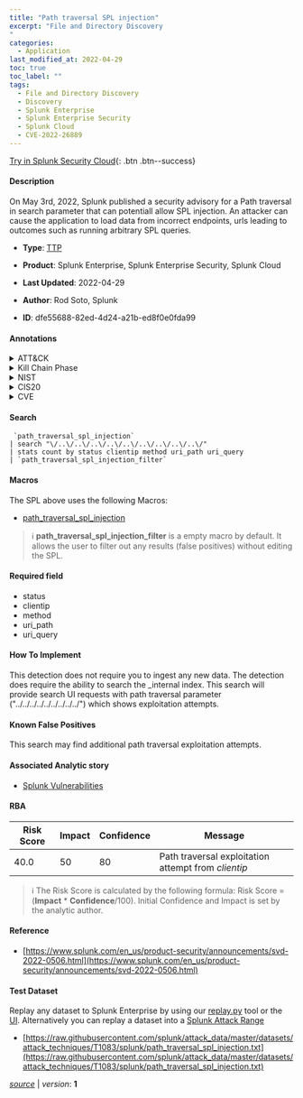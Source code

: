 ```yaml
---
title: "Path traversal SPL injection"
excerpt: "File and Directory Discovery
"
categories:
  - Application
last_modified_at: 2022-04-29
toc: true
toc_label: ""
tags:
  - File and Directory Discovery
  - Discovery
  - Splunk Enterprise
  - Splunk Enterprise Security
  - Splunk Cloud
  - CVE-2022-26889
---
```




[Try in Splunk Security Cloud](https://www.splunk.com/en_us/products/cyber-security.html){: .btn .btn--success}

#### Description

On May 3rd, 2022, Splunk published a security advisory for a Path traversal in search parameter that can potentiall allow SPL injection. An attacker can cause the application to load data from incorrect endpoints, urls leading to outcomes such as running arbitrary SPL queries.

- **Type**: [TTP](https://github.com/splunk/security_content/wiki/Detection-Analytic-Types)
- **Product**: Splunk Enterprise, Splunk Enterprise Security, Splunk Cloud

- **Last Updated**: 2022-04-29
- **Author**: Rod Soto, Splunk
- **ID**: dfe55688-82ed-4d24-a21b-ed8f0e0fda99


#### Annotations

<details>
  <summary>ATT&CK</summary>

<div markdown="1">


| ID             | Technique        |  Tactic             |
| -------------- | ---------------- |-------------------- |
| [T1083](https://attack.mitre.org/techniques/T1083/) | File and Directory Discovery | Discovery |

</div>
</details>


<details>
  <summary>Kill Chain Phase</summary>

<div markdown="1">

* Exploitation


</div>
</details>


<details>
  <summary>NIST</summary>

<div markdown="1">



</div>
</details>

<details>
  <summary>CIS20</summary>

<div markdown="1">

* CIS 3
* CIS 5
* CIS 16



</div>
</details>

<details>
  <summary>CVE</summary>

<div markdown="1">
| ID          | Summary | [CVSS](https://nvd.nist.gov/vuln-metrics/cvss) |
| ----------- | ----------- | -------------- |
| [CVE-2022-26889](https://nvd.nist.gov/vuln/detail/CVE-2022-26889) | The lack of sanitization in a relative url path in a search parameter allows for arbitrary injection of external content in Splunk Enterprise versions before 8.1.2. | 5.1 |



</div>
</details>

#### Search 

```
 `path_traversal_spl_injection` 
| search "\/..\/..\/..\/..\/..\/..\/..\/..\/..\/"  
| stats count by status clientip method uri_path uri_query 
| `path_traversal_spl_injection_filter`
```

#### Macros
The SPL above uses the following Macros:
* [path_traversal_spl_injection](https://github.com/splunk/security_content/blob/develop/macros/path_traversal_spl_injection.yml)

> :information_source:
> **path_traversal_spl_injection_filter** is a empty macro by default. It allows the user to filter out any results (false positives) without editing the SPL.

#### Required field
* status
* clientip
* method
* uri_path
* uri_query


#### How To Implement
This detection does not require you to ingest any new data. The detection does require the ability to search the _internal index. This search will provide search UI requests with path traversal parameter ("../../../../../../../../../") which shows exploitation attempts.

#### Known False Positives
This search may find additional path traversal exploitation attempts.

#### Associated Analytic story
* [Splunk Vulnerabilities](/stories/splunk_vulnerabilities)




#### RBA

| Risk Score  | Impact      | Confidence   | Message      |
| ----------- | ----------- |--------------|--------------|
| 40.0 | 50 | 80 | Path traversal exploitation attempt from $clientip$ |


> :information_source:
> The Risk Score is calculated by the following formula: Risk Score = (**Impact** * **Confidence**/100). Initial Confidence and Impact is set by the analytic author. 

#### Reference

* [https://www.splunk.com/en_us/product-security/announcements/svd-2022-0506.html](https://www.splunk.com/en_us/product-security/announcements/svd-2022-0506.html)



#### Test Dataset
Replay any dataset to Splunk Enterprise by using our [replay.py](https://github.com/splunk/attack_data#using-replaypy) tool or the [UI](https://github.com/splunk/attack_data#using-ui).
Alternatively you can replay a dataset into a [Splunk Attack Range](https://github.com/splunk/attack_range#replay-dumps-into-attack-range-splunk-server)


* [https://raw.githubusercontent.com/splunk/attack_data/master/datasets/attack_techniques/T1083/splunk/path_traversal_spl_injection.txt](https://raw.githubusercontent.com/splunk/attack_data/master/datasets/attack_techniques/T1083/splunk/path_traversal_spl_injection.txt)



[*source*](https://github.com/splunk/security_content/tree/develop/detections/application/path_traversal_spl_injection.yml) \| *version*: **1**